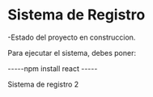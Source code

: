 <h1>Sistema de Registro</h1>

-Estado del proyecto en construccion.

Para ejecutar el sistema, debes poner: 

-----npm install react -----

Sistema de registro 2
